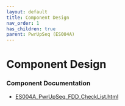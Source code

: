 ```yaml
---
layout: default
title: Component Design
nav_order: 1
has_children: true
parent: PwrUpSeq (ES004A)
---
```

# Component Design
### Component Documentation

- [ES004A_PwrUpSeq_FDD_CheckList.html](Doc/ES004A_PwrUpSeq_FDD_CheckList.html)

